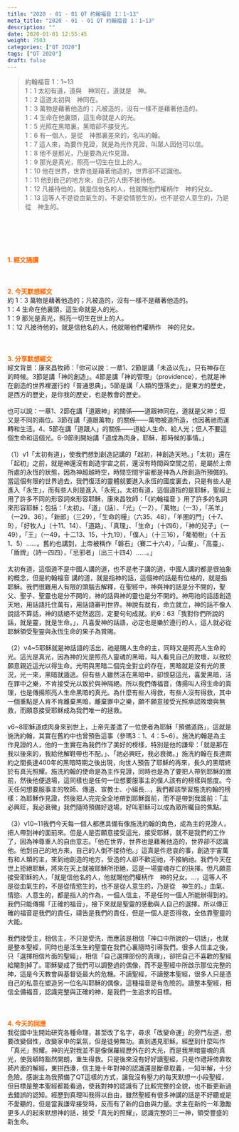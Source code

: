 ```yaml
---
title: "2020 - 01 - 01 QT 約翰福音 1：1~13"
meta_title: "2020 - 01 - 01 QT 約翰福音 1：1~13"
description: ""
date: 2020-01-01 12:55:45
weight: 7503
categories: ["QT 2020"]
tags: ["QT 2020"]
draft: false
---
```


<blockquote>約翰福音 1：1~13<br />
1：1 太初有道，道與　神同在，道就是　神。<br />
1：2 這道太初與　神同在。<br />
1：3 萬物是藉著他造的；凡被造的，沒有一樣不是藉著他造的。<br />
1：4 生命在他裏頭，這生命就是人的光。<br />
1：5 光照在黑暗裏，黑暗卻不接受光。<br />
1：6 有一個人，是從　神那裏差來的，名叫約翰。<br />
1：7 這人來，為要作見證，就是為光作見證，叫眾人因他可以信。<br />
1：8 他不是那光，乃是要為光作見證。<br />
1：9 那光是真光，照亮一切生在世上的人。<br />
1：10 他在世界，世界也是藉著他造的，世界卻不認識他。<br />
1：11 他到自己的地方來，自己的人倒不接待他。<br />
1：12 凡接待他的，就是信他名的人，他就賜他們權柄作　神的兒女。<br />
1：13 這等人不是從血氣生的，不是從情慾生的，也不是從人意生的，乃是從　神生的。</blockquote><br />
&nbsp;<br />
<br />
&nbsp;<br />
<br />
<span style="color: #ff6600;"><strong>1. </strong><strong>經文誦讀</strong></span><br />
<br />
<span style="color: #ff6600;"><strong> </strong></span><br />
<br />
<span style="color: #ff6600;"><strong>2. 今天默想</strong><strong>經文<br />
</strong></span>約 1：3 萬物是藉著他造的；凡被造的，沒有一樣不是藉著他造的。<br />
1：4 生命在他裏頭，這生命就是人的光。<br />
1：9 那光是真光，照亮一切生在世上的人。<br />
1：12 凡接待他的，就是信他名的人，他就賜他們權柄作　神的兒女。<br />
<br />
&nbsp;<br />
<br />
<span style="color: #ff6600;"><strong>3. 分享默想經文<br />
</strong></span>經文背景：康來昌牧師：「你可以說：一章1、2節是講「未造以先」，只有神存在的時候。3節是講「神的創造」。4節是講「神的管理」（providence），也就是神在創造的世界裡運行的「普通恩典」。5節是講「人類的墮落史」，是東方的歷史，是西方的歷史，是你我的歷史，也是教會的歷史。<br />
<br />
也可以說：一章1、2節在講「道跟神」的關係——道跟神同在，道就是父神；但又是不同的兩位。3節在講「道跟萬物」的關係——萬物被道所造，也因著祂而運轉和生活。4、5節在講「道跟人」的關係——道給人生命、給人光；但人不要這個生命和這個光。6-9節則開始講「道成為肉身，耶穌，那時候的事情。」<br />
<br />
（1）v1「太初有道」，使我們想到創造記講的「起初，神創造天地。」「太初」還在「起初」之前，就是神還沒有創造宇宙之前，還沒有時間與空間之前，是屬於上帝所處的永恆的狀態，因為神超越時空，時間空間宇宙都是神為人所創造所預備的。當這個有限的世界過去，我們復活的靈體就要進入永恆的國度裏去，只是有些人是進入「永生」，而有些人則是進入「永死」。太初有道，這個道指的是耶穌，聖經上用了許多不同的形容詞來形容耶穌，康來昌牧師：「《約翰福音 》用了許多的名詞來形容耶穌；包括：「太初」、「道」（話）、「光」（一2），「萬物」（一3），「羔羊」（一29、36），「新郎」（三29），「生命的糧」（六35、48），「羊圈的門」（十7、9），「好牧人」（十11、14）、「道路」、「真理」、「生命」（十四6），「神的兒子」（一49），「王」（一49，十二13、15，十九19），「僕人」（十三16），「葡萄樹」（十五1、5）……。舊約也講到，上帝被稱作「磐石」（賽二十六4），「山寨」、「高臺」、「盾牌」（詩一四四），「忌邪者」（出三十四4）……。」<br />
<br />
太初有道，這個道不是中國人講的道，也不是老子講的道，中國人講的都是很抽象的概念，但是約翰福音 講的道，就是指神的話，這個神的話是有位格的，就是指耶穌。我們很難用人有限的頭腦去解釋，在聖經中，神與神的話是分不開的，聖父、聖子、聖靈也是分不開的，神的話與神的靈也是分不開的。神用祂的話語創造天地，用話語托住萬有，用話語審判世界。神說有就有，命立就立，神的話不像人說話不算話，神的話絕不徒然返回，定要句句成就。約6：63「我對你們所說的話，就是靈，就是生命。」，凡喜愛神的話語，必定也是樂於遵行的人，這人就必從耶穌領受聖靈與永恆生命的果子為賞賜。<br />
<br />
（2）v4~5耶穌就是神話語的活出，祂是賜人生命的主，同時又是照亮人生命的光。這光是真光，因為神的光是照亮人靈魂的黑暗，叫人看見自己的敗壞，以致於願意親近這光以得生命。光明與黑暗二個完全對立的存在，黑暗就是沒有光的景況，光一來，黑暗就遁逃。但有些人雖然活在黑暗中，卻恨惡這光，喜愛黑暗，活在罪中之樂，不肯接受光以致於與神隔絕。所以我們傳福音，傳揚叫人得生命的真理，也是傳揚照亮人生命黑暗的真光。為什麼有些人得救，有些人沒有得救，其中一個重點是人肯不肯離棄黑暗，離棄罪中之樂，願不願意接受光照承認敗壞與無救，而願意接受耶穌成為我們唯一的拯救。<br />
<br />
v6~8耶穌道成肉身來到世上，上帝先差遣了一位使者為耶穌「預備道路」，這就是施洗約翰，其實在舊約中也曾預告這事（參瑪3：1、4：5~6）。施洗約翰是為主作見證的人，他的一生實在為我們作了美好的榜樣，特別是他的謙卑：「就是那在我以後來的，我給他解鞋帶也不配。」、「祂必興旺，我必衰微。」施洗約翰在長達兩約之間長達400年的黑暗時期之後出現，向世人預告了耶穌的再來，長久的黑暗終於有真光照耀。施洗約翰的使命是為主作見證，同時也是為了要把人帶到耶穌的面前，然後他便退場，這同樣也是任何一位想要服事主的僕人該有的榜樣與態度。今天任何想要服事主的牧師、傳道、宣教士、小組長…，我們都該學習施洗約翰的榜樣：為耶穌作見證，然後把人完完全全地帶到耶穌面前，而不是帶到我面前：「主必興旺，我必衰微」我們隨時預備好退場，好叫耶穌可以成為眾所矚目的焦點。<br />
<br />
（3）v10~11我們今天每一個人都應具備有像施洗約翰的角色，成為主的見證人，把人帶到神的面前來。但是人是否願意接受這光，接受耶穌，就不是我們的工作了，因為神尊重人的自由意志。「他在世界，世界也是藉著他造的，世界卻不認識他。他到自己的地方來，自己的人倒不接待他。」這真是件悲哀的事，創造宇宙萬有和人類的主，來到祂創造的地方，受造的人卻不歡迎祂，不接納祂。我們今天在世上拒絕耶穌，將來在天上就被耶穌所拒絕，這是一場靈魂存亡的抉擇。但凡願意接受耶穌的人，「就是信他名的人，他就賜他們權柄作　神的兒女。…，這等人不是從血氣生的，不是從情慾生的，也不是從人意生的，乃是從　神生的。」血氣、情慾、人意生的，都是指人的作為，一個人信主，不是任何一個人所能辦得到的。我們只能傳揚「正確的福音」，接下來就是聖靈的感動與人自己的選擇。所以傳正確的福音是我們的責任，禱告是我們的責任，但是一個人是否得救，全依靠聖靈的大能。<br />
<br />
我們接受主，相信主，不只是受洗，而應該是相信「神口中所說的一切話」，也就是整本聖經，同時也是活生生的聖靈在我們心裏隨時引導我們。很多人信主之後，只「選擇相信片面的聖經」，相信「自己選擇部份的真理」，卻把自己不喜歡的聖經給閹割掉了。耶穌變成了我們可以調整過的偶像，而不是聖經中所啟示那位完整的神，這是今天教會與基督徒最大的危機。不讀聖經，不讀整本聖經，很多人只是憑自己的私意在塑造另一位名叫耶穌的偶像，這種福音是有危險的。讀整本聖經，相信全備福音，認識完整與正確的神，是我們一生追求的目標。<br />
<br />
&nbsp;<br />
<br />
<span style="color: #ff6600;"><strong>4. 今天的回應<br />
</strong></span>我從國中生開始研究各種命理，甚至改了名字，尋求「改變命運」的旁門左道，想要改變個性，改變家中的氣氛，但是徒勞無功。直到遇見耶穌，經歷到什麼叫作「真光」照耀。神的光對我並不是像保羅經歷外在的大光，而是我黑暗靈魂的真光，使我頓時豁然開朗，重生得救。只是後來沒有好好讀聖經，只是作禮拜倚靠牧師片面的解經，東拼西湊，信主幾十年對神的認識還是斷章取義，一知半解，十分危險。感謝主為我預備了QT這樣的方式，讓我沒有壓力的每天默想一小段聖經，但目標是整本聖經都能看過，使我對神的認識有了比較完整的全貌，也不斷更新過去錯誤的認知。經歷到真理叫我得以自由，雖然聖經有很多神講的話是不好聽或是不愛聽的，但是當我謙卑接受時，反而有了新的自由與力量。求主在新的一年激勵更多人的起來默想神的話，接受「真光的照耀」，認識完整的三一神，領受豐盛的新生命。<br />
<br />
&nbsp;
        
